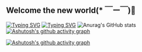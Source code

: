 ## Welcome the new world(* ￣ー￣)🎉
<a href="https://git.io/typing-svg"><img src="https://readme-typing-svg.demolab.com?font=Fira+Code&pause=1000&random=false&width=435&lines=You don't play the Genshin? " alt="Typing SVG" /></a>
[![Typing SVG](https://readme-typing-svg.demolab.com?font=Fira+Code&pause=1000&random=false&width=435&lines=or+Honkai+:Star+Rail)](https://git.io/typing-svg)
![Anurag's GitHub stats](https://github-readme-stats.vercel.app/api?username=SillySilicon&show_icons=true&theme=transparent)
[![Ashutosh's github activity graph](https://github-readme-activity-graph.vercel.app/graph?username=SillySilicon&bg_color=fffff0&color=708090&line=24292e&point=24292e&area=true&hide_border=true)](https://github.com/ashutosh00710/github-readme-activity-graph)

[![Ashutosh's github activity graph](https://github-readme-activity-graph.vercel.app/graph?username=SillySilicon)](https://github.com/ashutosh00710/github-readme-activity-graph)
